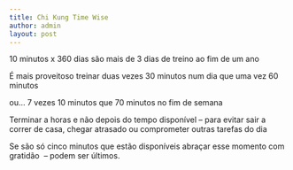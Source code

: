 ```yaml
---
title: Chi Kung Time Wise
author: admin
layout: post
---
```

10 minutos x 360 dias são mais de 3 dias de treino ao fim de um ano

É mais proveitoso treinar duas vezes 30 minutos num dia que uma vez 60 minutos

ou&#8230; 7 vezes 10 minutos que 70 minutos no fim de semana

Terminar a horas e não depois do tempo disponível &#8211; para evitar sair a correr de casa, chegar atrasado ou comprometer outras tarefas do dia

Se são só cinco minutos que estão disponíveis abraçar esse momento com gratidão  &#8211; podem ser últimos.

